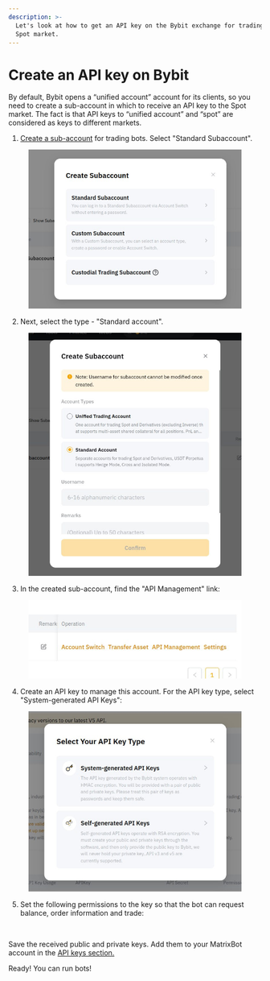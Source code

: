 ```yaml
---
description: >-
  Let's look at how to get an API key on the Bybit exchange for trading on the
  Spot market.
---
```


# Create an API key on Bybit

By default, Bybit opens a “unified account” account for its clients, so you need to create a sub-account in which to receive an API key to the Spot market. The fact is that API keys to “unified account” and “spot” are considered as keys to different markets.

1. [Create a sub-account](https://www.bybit.com/app/user/sub-account) for trading bots. Select "Standard Subaccount".

<figure><img src="../../.gitbook/assets/1.jpeg" alt=""><figcaption></figcaption></figure>

2. Next, select the type - "Standard account".

<figure><img src="../../.gitbook/assets/2.jpeg" alt=""><figcaption></figcaption></figure>

3. In the created sub-account, find the "API Management" link:

<figure><img src="../../.gitbook/assets/3.jpeg" alt=""><figcaption></figcaption></figure>

4. Create an API key to manage this account. For the API key type, select "System-generated API Keys":

<figure><img src="../../.gitbook/assets/4.jpeg" alt=""><figcaption></figcaption></figure>

5. Set the following permissions to the key so that the bot can request balance, order information and trade:

<figure><img src="../../.gitbook/assets/image.avif" alt=""><figcaption></figcaption></figure>

Save the received public and private keys. Add them to your MatrixBot account in the [API keys section.](https://matrixbot.io/apikeys)

Ready! You can run bots!
